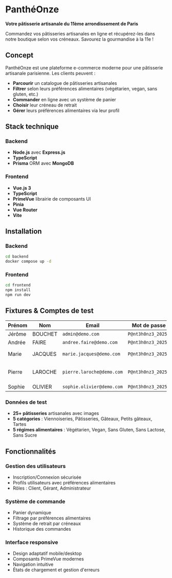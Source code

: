 # PanthéOnze

**Votre pâtisserie artisanale du 11ème arrondissement de Paris**

Commandez vos pâtisseries artisanales en ligne et récupérez-les dans notre boutique selon vos créneaux. Savourez la gourmandise à la 11e !

## Concept

PanthéOnze est une plateforme e-commerce moderne pour une pâtisserie artisanale parisienne. Les clients peuvent :

- **Parcourir** un catalogue de pâtisseries artisanales
- **Filtrer** selon leurs préférences alimentaires (végétarien, vegan, sans gluten, etc.)
- **Commander** en ligne avec un système de panier
- **Choisir** leur créneau de retrait
- **Gérer** leurs préférences alimentaires via leur profil

## Stack technique

### Backend
- **Node.js** avec **Express.js**
- **TypeScript**
- **Prisma** ORM avec **MongoDB**

### Frontend
- **Vue.js 3** 
- **TypeScript** 
- **PrimeVue** librairie de composants UI
- **Pinia**
- **Vue Router**
- **Vite**

## Installation

### Backend
```bash
cd backend
docker compose up -d
```

### Frontend
```bash
cd frontend
npm install
npm run dev
```

## Fixtures & Comptes de test

| Prénom | Nom | Email | Mot de passe | Rôle | Préférences |
|--------|-----|-------|--------------|------|-------------|
| Jérôme | BOUCHET | `admin@demo.com` | `P@nt3h0nz3_2025!` | Admin | - |
| Andrée | FAIRE | `andree.faire@demo.com` | `P@nt3h0nz3_2025!` | Gérant | - |
| Marie | JACQUES | `marie.jacques@demo.com` | `P@nt3h0nz3_2025!` | Client | Vegan + Sans Gluten |
| Pierre | LAROCHE | `pierre.laroche@demo.com` | `P@nt3h0nz3_2025!` | Client | Sans Sucre + Sans Lactose |
| Sophie | OLIVIER | `sophie.olivier@demo.com` | `P@nt3h0nz3_2025!` | Client | Aucune |

### Données de test
- **25+ pâtisseries** artisanales avec images
- **5 catégories** : Viennoiseries, Pâtisseries, Gâteaux, Petits gâteaux, Tartes
- **5 régimes alimentaires** : Végétarien, Vegan, Sans Gluten, Sans Lactose, Sans Sucre

## Fonctionnalités

### Gestion des utilisateurs
- Inscription/Connexion sécurisée
- Profils utilisateurs avec préférences alimentaires
- Rôles : Client, Gérant, Administrateur

### Système de commande
- Panier dynamique
- Filtrage par préférences alimentaires
- Système de retrait par créneaux
- Historique des commandes

### Interface responsive
- Design adaptatif mobile/desktop
- Composants PrimeVue modernes
- Navigation intuitive
- États de chargement et gestion d'erreurs
